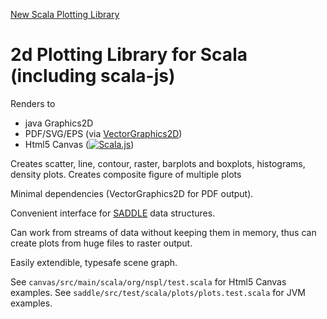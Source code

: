 [New Scala Plotting Library](https://pityka.github.io/nspl/)

# 2d Plotting Library for Scala (including scala-js)

Renders to
* java Graphics2D
* PDF/SVG/EPS (via [VectorGraphics2D](https://github.com/eseifert/vectorgraphics2d))
* Html5 Canvas ([![Scala.js](https://www.scala-js.org/assets/badges/scalajs-0.6.8.svg)](https://www.scala-js.org))

Creates scatter, line, contour, raster, barplots and boxplots, histograms, density plots. Creates composite figure of multiple plots

Minimal dependencies (VectorGraphics2D for PDF output).

Convenient interface for [SADDLE](https://saddle.github.io/) data structures.

Can work from streams of data without keeping them in memory, thus can create plots from huge files to raster output.

Easily extendible, typesafe scene graph.

See `canvas/src/main/scala/org/nspl/test.scala` for Html5 Canvas examples.
See `saddle/src/test/scala/plots/plots.test.scala` for JVM examples.

